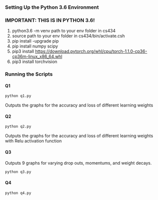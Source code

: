 ### Setting Up the Python 3.6 Environment 
### IMPORTANT: THIS IS IN PYTHON 3.6!

1. python3.6 -m venv path to your env folder in cs434
2. source path to your env folder in cs434/bin/activate.csh
3. pip install -upgrade pip
4. pip install numpy scipy
5. pip3 install https://download.pytorch.org/whl/cpu/torch-1.1.0-cp36-cp36m-linux_x86_64.whl
6. pip3 install torchvision

### Running the Scripts

#### Q1

```bash
python q1.py
```
Outputs the graphs for the accuracy and loss of different learning weights
#### Q2

```bash
python q2.py
```
Outputs the graphs for the accuracy and loss of different learning weights with Relu activation function

#### Q3

Outputs 9 graphs for varying drop outs, momentums, and weight decays.

```bash
python q3.py
```

#### Q4

```bash
python q4.py
```
